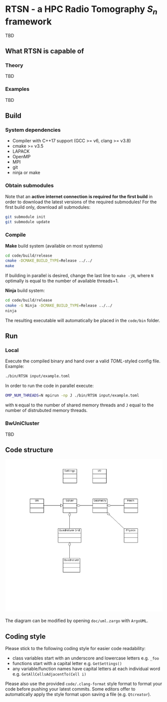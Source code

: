 # RTSN - a HPC Radio Tomography $`S_n`$ framework
TBD 
## What RTSN is capable of
### Theory
TBD
### Examples
TBD

## Build
### System dependencies
 - Compiler with C++17 support (GCC >= v6, clang >= v3.8)
 - cmake >= v3.5
 - LAPACK
 - OpenMP
 - MPI
 - git
 - ninja or make

### Obtain submodules
Note that an **active internet connection is required for the first build** in order to download the latest versions of the required submodules!
For the first build only, download all submodules:

```bash
git submodule init
git submodule update
```

### Compile
**Make** build system (available on most systems)
 
```bash 
cd code/build/release
cmake -DCMAKE_BUILD_TYPE=Release ../../
make 
```
If building in parallel is desired, change the last line to `make -jN`, where `N` optimally is equal to the number of available threads+1.

**Ninja** build system:

```bash 
cd code/build/release
cmake -G Ninja -DCMAKE_BUILD_TYPE=Release ../../
ninja
```


The resulting executable will automatically be placed in the `code/bin` folder.
 
## Run
### Local
Execute the compiled binary and hand over a valid *TOML*-styled config file.
Example:

```bash
./bin/RTSN input/example.toml
```

In order to run the code in parallel execute:

```bash
OMP_NUM_THREADS=N mpirun -np J ./bin/RTSN input/example.toml
```

with `N` equal to the number of shared memory threads and `J` equal to the number of distrubuted memory threads.

### BwUniCluster
TBD

## Code structure
![Can't load image](doc/uml.png "UML diagram")
<br/><br/>
The diagram can be modified by opening `doc/uml.zargo` with `ArgoUML`.

## Coding style
Please stick to the following coding style for easier code readability:

 - class variables start with an underscore and lowercase letters e.g. `_foo`
 - functions start with a capital letter e.g. `GetSettings()`
 - any variable/function names have capital letters at each individual word e.g. `GetAllCellsAdjacentTo(Cell i)`

Please also use the provided `code/.clang-format` style format to format your code before pushing your latest commits.
Some editors offer to automatically apply the style format upon saving a file (e.g. `Qtcreator`).
